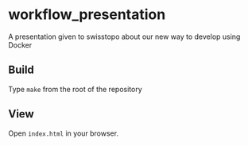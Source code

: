 # workflow_presentation

A presentation given to swisstopo about our new way to develop using Docker

## Build

Type `make` from the root of the repository

## View

Open `index.html` in your browser.
